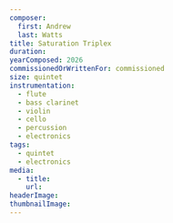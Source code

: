 ```yaml
---
composer:
  first: Andrew
  last: Watts
title: Saturation Triplex
duration: 
yearComposed: 2026
commissionedOrWrittenFor: commissioned
size: quintet
instrumentation:
  - flute
  - bass clarinet
  - violin
  - cello
  - percussion
  - electronics
tags:
  - quintet
  - electronics
media:
  - title:
    url:
headerImage: 
thumbnailImage: 
---
```

